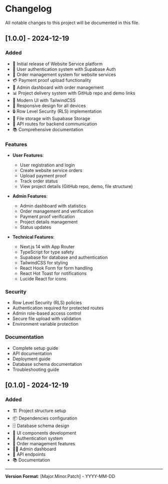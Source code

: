 # Changelog

All notable changes to this project will be documented in this file.

## [1.0.0] - 2024-12-19

### Added
- 🚀 Initial release of Website Service platform
- 👤 User authentication system with Supabase Auth
- 📝 Order management system for website services
- 💳 Payment proof upload functionality
- 🔐 Admin dashboard with order management
- 📊 Project delivery system with GitHub repo and demo links
- 🎨 Modern UI with TailwindCSS
- 📱 Responsive design for all devices
- 🔒 Row Level Security (RLS) implementation
- 📁 File storage with Supabase Storage
- 🚀 API routes for backend communication
- 📚 Comprehensive documentation

### Features
- **User Features**:
  - User registration and login
  - Create website service orders
  - Upload payment proof
  - Track order status
  - View project details (GitHub repo, demo, file structure)

- **Admin Features**:
  - Admin dashboard with statistics
  - Order management and verification
  - Payment proof verification
  - Project details management
  - Status updates

- **Technical Features**:
  - Next.js 14 with App Router
  - TypeScript for type safety
  - Supabase for database and authentication
  - TailwindCSS for styling
  - React Hook Form for form handling
  - React Hot Toast for notifications
  - Lucide React for icons

### Security
- Row Level Security (RLS) policies
- Authentication required for protected routes
- Admin role-based access control
- Secure file upload with validation
- Environment variable protection

### Documentation
- Complete setup guide
- API documentation
- Deployment guide
- Database schema documentation
- Troubleshooting guide

## [0.1.0] - 2024-12-19

### Added
- 🏗️ Project structure setup
- 📦 Dependencies configuration
- 🗄️ Database schema design
- 🎨 UI components development
- 🔐 Authentication system
- 📝 Order management features
- 👨‍💼 Admin dashboard
- 🚀 API endpoints
- 📚 Documentation

---

**Version Format**: [Major.Minor.Patch] - YYYY-MM-DD

